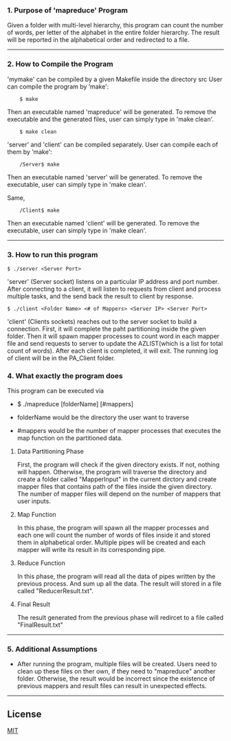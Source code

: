 
### 1. Purpose of 'mapreduce' Program ###
Given a folder with multi-level hierarchy, this program can count the number of words, per letter of the alphabet in the entire folder hierarchy. The result will be reported in the alphabetical order and redirected to a file.

---

### 2. How to Compile the Program ###
'mymake' can be compiled by a given Makefile inside the directory src
User can compile the program by ’make':
```
    $ make
```
Then an executable named 'mapreduce' will be generated. To remove the executable and the generated files, user can simply type in 'make clean'.
```
    $ make clean
```

'server' and 'client' can be compiled separately.
User can compile each of them by ’make':
```
    /Server$ make
```
Then an executable named 'server' will be generated. To remove the executable, user can simply type in 'make clean'.

Same,
```
    /Client$ make
```
Then an executable named 'client' will be generated. To remove the executable, user can simply type in 'make clean'.

---

### 3. How to run this program ###
```
$ ./server <Server Port>
```

'server' (Server socket) listens on a particular IP address and port number. After connecting to a client, it will listen to requests from client and process multiple tasks, and the send back the result to client by response. 

```
$ ./client <Folder Name> <# of Mappers> <Server IP> <Server Port>
```

'client' (Clients sockets) reaches out to the server socket to build a connection. First, it will complete the paht partitioning inside the given folder. Then it will spawn mapper processes to count word in each mapper file and send requests to server to update the AZLIST(which is a list for total count of words). After each client is completed, it will exit. The running log of client will be in the PA_Client folder.


### 4. What exactly the program does ###
This program can be executed via
- $ ./mapreduce [folderName] [#mappers]

- folderName would be the directory the user want to traverse
- #mappers would be the number of mapper processes that executes the map function on the partitioned data.

1. Data Partitioning Phase

    First, the program will check if the given directory exists. If not, nothing will happen. Otherwise, the program will traverse the directory and create a folder called "MapperInput" in the current dirctory and create mapper files that contains path of the files inside the given directory. The number of mapper files will depend on the number of mappers that user inputs. 

2. Map Function

    In this phase, the program will spawn all the mapper processes and each one will count the number of words of files inside it and stored them in alphabetical order. Multiple pipes will be created and each mapper will write its result in its corresponding pipe.

3. Reduce Function

    In this phase, the program will read all the data of pipes written by the previous process. And sum up all the data. The result will stored in a file called "ReducerResult.txt". 

4. Final Result

    The result generated from the previous phase will redircet to a file called "FinalResult.txt"

---

### 5. Additional Assumptions ###
-   After running the program, multiple files will be created. Users need to clean up these files on ther own, if they need to "mapreduce" another folder. Otherwise, the result would be incorrect since the existence of previous mappers and result files can result in unexpected effects.

---


## License
[MIT](https://choosealicense.com/licenses/mit/)
